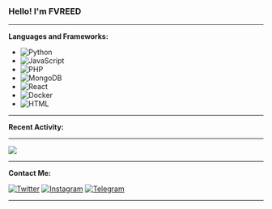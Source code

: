 ### Hello! I'm FVREED 

---

**Languages and Frameworks:**
- ![Python](https://img.shields.io/badge/-Python-333333?style=flat&logo=python)
- ![JavaScript](https://img.shields.io/badge/-JavaScript-333333?style=flat&logo=javascript)
- ![PHP](https://img.shields.io/badge/-PHP-333333?style=flat&logo=php)
- ![MongoDB](https://img.shields.io/badge/-MongoDB-333333?style=flat&logo=mongodb)
- ![React](https://img.shields.io/badge/-React-333333?style=flat&logo=react)
- ![Docker](https://img.shields.io/badge/-Docker-333333?style=flat&logo=docker)
- ![HTML](https://img.shields.io/badge/-HTML-333333?style=flat&logo=html5)

---

**Recent Activity:**
<!--START_SECTION:activity-->
<!--END_SECTION:activity-->

---

 <p><img src=https://github-readme-stats.vercel.app/api?username=FaridDadashzade&count_private=true&show_icons=true&theme=highcontrast&include_all_commits=True&locale=en&icon_color=00c1b1&text_color=dddddd&title_color=00f3e3&hide_border=true"/>

</details>

---

**Contact Me:**

[![Twitter](https://img.shields.io/badge/Twitter-333333?style=flat&logo=twitter)](https://twitter.com/xfvreed)
[![Instagram](https://img.shields.io/badge/Instagram-333333?style=flat&logo=instagram)](https://www.instagram.com/xfvreed)
[![Telegram](https://img.shields.io/badge/Telegram-333333?style=flat&logo=telegram)](https://t.me/fvreed)

---
